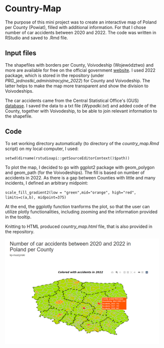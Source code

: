 # Country-Map

The purpose of this mini project was to create an interactive map of Poland per County (Powiat), filled with additional information. For that I chose number of car accidents between 2020 and 2022. The code was written in RStudio and saved to .Rmd file.

## Input files
The shapefiles with borders per County, Voivodeship (Województwo) and more are available for free on the official government [website](https://www.geoportal.gov.pl/dane/panstwowy-rejestr-granic).
I used 2022 package, which is stored in the repository (under *PRG_jednostki_administracyjne_2022*) for County and Voivodeship. The latter helps to make the map more transparent and show the division to Voivodeships. 

The car accidents came from the Central Statistical Office's (GUS) [database](https://bdl.stat.gov.pl/bdl/metadane/cechy/3884). I saved the data to a txt file (*Wypadki.txt*) and added code of the County, together with Voivodeship, to be able to join relevant information to the shapefile.

## Code
To set working directory automatically (to directory of the *country_map.Rmd* script) on my local computer, I used:
```
setwd(dirname(rstudioapi::getSourceEditorContext()$path))
```
To plot the map, I decided to go with ggplot2 package with geom_polygon and geom_path (for the Voivodeships). The fill is based on number of accidents in 2022.
As there is a gap between Counties with little and many incidents, I defined an arbitrary midpoint:
```
scale_fill_gradient2(low = "green",mid="orange", high="red", limits=c(a,b), midpoint=375)
```
At the end, the ggplotly function tranforms the plot, so that the user can utilize plotly functionalities, including zooming and the information provided in the  tooltip.

Knitting to HTML produced *country_map.html* file, that is also provided in the repository.

![The map](Map_screen.png)
